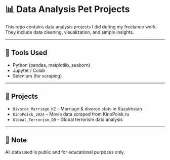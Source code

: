 # 📊 Data Analysis Pet Projects

This repo contains data analysis projects I did during my freelance work.  
They include data cleaning, visualization, and simple insights.

---

## 🧰 Tools Used

- Python (pandas, matplotlib, seaborn)
- Jupyter / Colab
- Selenium (for scraping)

---

## 📁 Projects

- `Divorce_Marriage_KZ` – Marriage & divorce stats in Kazakhstan  
- `KinoPoisk_2024` – Movie data scraped from KinoPoisk.ru  
- `Global_Terrorism_DB` – Global terrorism data analysis  
---

## 📎 Note

All data used is public and for educational purposes only.
